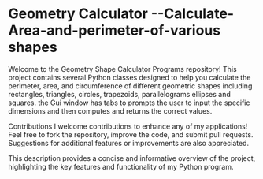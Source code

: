 # Geometry Calculator --Calculate-Area-and-perimeter-of-various shapes
Welcome to the Geometry Shape Calculator Programs repository! This project contains several Python classes designed to help you calculate the perimeter, area, and circumference of different geometric shapes including rectangles, triangles, circles, trapezoids, parallelograms ellipses and squares. the Gui window has tabs to prompts the user to input the specific dimensions and then computes and returns the correct values.


Contributions I welcome contributions to enhance any of my applications! Feel free to fork the repository, improve the code, and submit pull requests. Suggestions for additional features or improvements are also appreciated.

This description provides a concise and informative overview of the project, highlighting the key features and functionality of my Python program.
